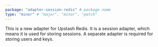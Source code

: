 ```yaml
---
package: "adapter-session-redis" # package name
type: "minor" # "major", "minor", "patch"
---
```



This is a new adapter for Upstash Redis. It is a session adapter, which means it is used for storing sessions. A separate adapter is required for storing users and keys.

